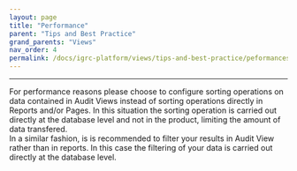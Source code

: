 ```yaml
---
layout: page
title: "Performance"
parent: "Tips and Best Practice"
grand_parents: "Views"
nav_order: 4
permalink: /docs/igrc-platform/views/tips-and-best-practice/peformances/
---
```

---

For performance reasons please choose to configure sorting operations on data contained in Audit Views instead of sorting operations directly in Reports and/or Pages. In this situation the sorting operation is carried out directly at the database level and not in the product, limiting the amount of data transfered.  
In a similar fashion, is is recommended to filter your results in Audit View rather than in reports. In this case the filtering of your data is carried out directly at the database level.
